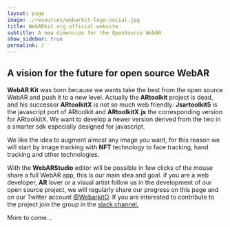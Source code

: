 ```yaml
---
layout: page
image: ./resources/webarkit-logo-social.jpg
title: WebARkit org official website
subtitle: A new dimension for the OpenSource WebAR
show_sidebar: true
permalink: /
---
```

## A vision for the future for open source WebAR

**WebAR Kit** was born because we wants take the best from the open source WebAR and push it to a new level.
Actually the **ARtoolkit** project is dead, and his successor **ARtoolkitX** is not so much web friendly: **Jsartoolkit5** is the javascript port of ARtoolkit and **ARtoolkitX.js** the corresponding version for ARtoolkitX. We want to develop a newer version derived from the two in a smarter
sdk especially designed for javascript.

We like the idea to augment almost any image you want, for this reason we will start by image tracking with **NFT** technology to face tracking, hand tracking and other technologies.

With the **WebARStudio** editor will be possible in few clicks of the mouse share a full WebAR app, this is our main idea and goal.
if you are a web developer, **AR** lover or a visual artist follow us in the development of our open source project, we will regularly share our progress on this page and on our Twitter account [@WebarkitO](https://twitter.com/WebarkitO).
If you are interested to contribute to the project join the group in the [slack channel.](https://join.slack.com/t/webarkit/shared_invite/zt-eupovakz-7e2spEifwn~rOHC0vpaWhw)

More to come...
